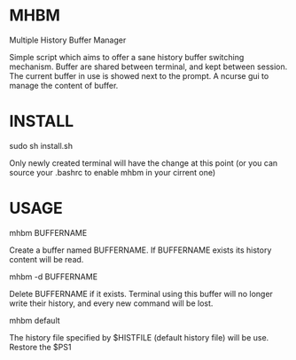 MHBM
====

Multiple History Buffer Manager

Simple script which aims to offer a sane history buffer switching mechanism.
Buffer are shared between terminal, and kept between session.
The current buffer in use is showed next to the prompt.
A ncurse gui to manage the content of buffer.

INSTALL
===

sudo sh install.sh

Only newly created terminal will have the change at this point (or you can source your .bashrc to enable
mhbm in your cirrent one)

USAGE
===

mhbm BUFFERNAME 

Create a buffer named BUFFERNAME. If BUFFERNAME exists its history
content will be read.

mhbm -d BUFFERNAME

Delete BUFFERNAME if it exists. Terminal using this buffer will no longer write their
history, and every new command will be lost.

mhbm default

The history file specified by $HISTFILE (default history file) will be use. Restore the
$PS1
